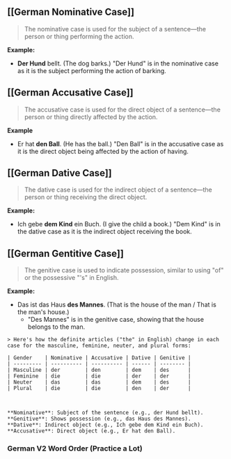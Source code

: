 ## [[German Nominative Case]]
> The nominative case is used for the subject of a sentence—the person or thing performing the action.

**Example:**
+ **Der Hund** bellt. (The dog barks.)
	"Der Hund" is in the nominative case as it is the subject performing the action of barking.


## [[German Accusative Case]]
> The accusative case is used for the direct object of a sentence—the person or thing directly affected by the action.

**Example**
+ Er hat **den Ball**. (He has the ball.)
	"Den Ball" is in the accusative case as it is the direct object being affected by the action of having.


## [[German Dative Case]]
> The dative case is used for the indirect object of a sentence—the person or thing receiving the direct object.

**Example:**
+ Ich gebe **dem Kind** ein Buch. (I give the child a book.)
	"Dem Kind" is in the dative case as it is the indirect object receiving the book.


## [[German Gentitive Case]]
> The genitive case is used to indicate possession, similar to using "of" or the possessive "'s" in English.

**Example:**
- Das ist das Haus **des Mannes**. (That is the house of the man / That is the man's house.)
    - "Des Mannes" is in the genitive case, showing that the house belongs to the man.


```ad-summary
> Here's how the definite articles ("the" in English) change in each case for the masculine, feminine, neuter, and plural forms:

| Gender    | Nominative | Accusative | Dative | Genitive |
| --------- | ---------- | ---------- | ------ | -------- |
| Masculine | der        | den        | dem    | des      |
| Feminine  | die        | die        | der    | der      |
| Neuter    | das        | das        | dem    | des      |
| Plural    | die        | die        | den    | der      |



**Nominative**: Subject of the sentence (e.g., der Hund bellt).
**Genitive**: Shows possession (e.g., das Haus des Mannes).
**Dative**: Indirect object (e.g., Ich gebe dem Kind ein Buch).
**Accusative**: Direct object (e.g., Er hat den Ball).
```


### German V2 Word Order (Practice a Lot)